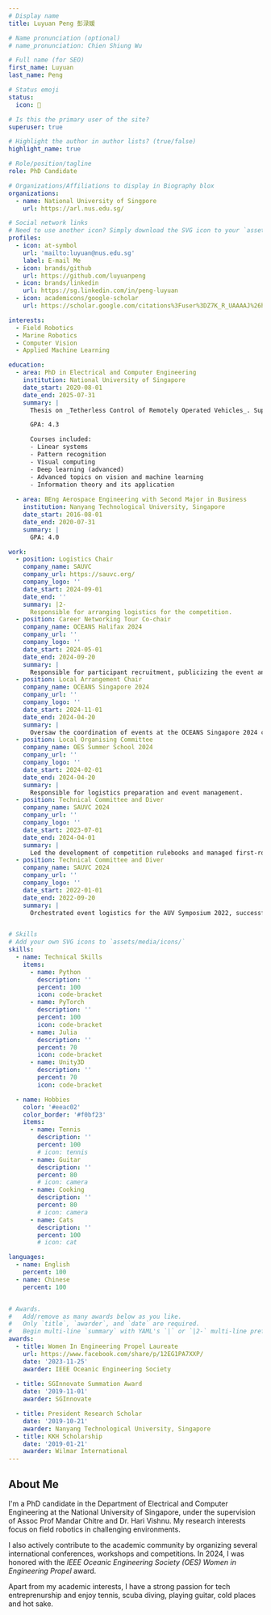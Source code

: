 ```yaml
---
# Display name
title: Luyuan Peng 彭渌媛

# Name pronunciation (optional)
# name_pronunciation: Chien Shiung Wu

# Full name (for SEO)
first_name: Luyuan
last_name: Peng

# Status emoji
status:
  icon: 🎾

# Is this the primary user of the site?
superuser: true

# Highlight the author in author lists? (true/false)
highlight_name: true

# Role/position/tagline
role: PhD Candidate

# Organizations/Affiliations to display in Biography blox
organizations:
  - name: National University of Singpore
    url: https://arl.nus.edu.sg/

# Social network links
# Need to use another icon? Simply download the SVG icon to your `assets/media/icons/` folder.
profiles:
  - icon: at-symbol
    url: 'mailto:luyuan@nus.edu.sg'
    label: E-mail Me
  - icon: brands/github
    url: https://github.com/luyuanpeng
  - icon: brands/linkedin
    url: https://sg.linkedin.com/in/peng-luyuan
  - icon: academicons/google-scholar
    url: https://scholar.google.com/citations%3Fuser%3DZ7K_R_UAAAAJ%26hl%3Den&ved=2ahUKEwjA2Mbr6q2JAxWpzTgGHUB8BtQQFnoECAsQAQ&usg=AOvVaw1MPLjYgKaCn5X7jT2GY8KV

interests:
  - Field Robotics
  - Marine Robotics
  - Computer Vision
  - Applied Machine Learning

education:
  - area: PhD in Electrical and Computer Engineering
    institution: National University of Singapore
    date_start: 2020-08-01 
    date_end: 2025-07-31
    summary: |
      Thesis on _Tetherless Control of Remotely Operated Vehicles_. Supervised by Assoc. Prof Mandar Chitre and Dr. Hari Vishnu. Presented papers at 2 IEEE conferences.

      GPA: 4.3

      Courses included:
      - Linear systems 
      - Pattern recognition
      - Visual computing
      - Deep learning (advanced)
      - Advanced topics on vision and machine learning
      - Information theory and its application
      
  - area: BEng Aerospace Engineering with Second Major in Business
    institution: Nanyang Technological University, Singapore
    date_start: 2016-08-01
    date_end: 2020-07-31
    summary: |
      GPA: 4.0

work:
  - position: Logistics Chair
    company_name: SAUVC
    company_url: https://sauvc.org/
    company_logo: ''
    date_start: 2024-09-01
    date_end: ''
    summary: |2-
      Responsible for arranging logistics for the competition.
  - position: Career Networking Tour Co-chair 
    company_name: OCEANS Halifax 2024
    company_url: ''
    company_logo: ''
    date_start: 2024-05-01
    date_end: 2024-09-20
    summary: |
      Responsible for participant recruitment, publicizing the event and leading the tours. 
  - position: Local Arrangement Chair
    company_name: OCEANS Singapore 2024
    company_url: ''
    company_logo: ''
    date_start: 2024-11-01
    date_end: 2024-04-20
    summary: |
      Oversaw the coordination of events at the OCEANS Singapore 2024 conference, spearheaded the planning and execution of the career networking tour, technical tours and cultural immersion events for over 700 participants.
  - position: Local Organising Committee 
    company_name: OES Summer School 2024
    company_url: ''
    company_logo: ''
    date_start: 2024-02-01
    date_end: 2024-04-20
    summary: |
      Responsible for logistics preparation and event management. 
  - position: Technical Committee and Diver
    company_name: SAUVC 2024
    company_url: ''
    company_logo: ''
    date_start: 2023-07-01
    date_end: 2024-04-01
    summary: |
      Led the development of competition rulebooks and managed first-round judging for the Singapore AUV Challenge 2024. Actively contributed as a diver, ensuring fair play and safety during live events, directly impacting the competition’s success.
  - position: Technical Committee and Diver
    company_name: SAUVC 2024
    company_url: ''
    company_logo: ''
    date_start: 2022-01-01
    date_end: 2022-09-20
    summary: |
      Orchestrated event logistics for the AUV Symposium 2022, successfully managing arrangements for 150 participants, which boosted the event’s operational efficiency.


# Skills
# Add your own SVG icons to `assets/media/icons/`
skills:
  - name: Technical Skills
    items:
      - name: Python
        description: ''
        percent: 100
        icon: code-bracket
      - name: PyTorch
        description: ''
        percent: 100
        icon: code-bracket
      - name: Julia
        description: ''
        percent: 70
        icon: code-bracket
      - name: Unity3D
        description: ''
        percent: 70
        icon: code-bracket

  - name: Hobbies
    color: '#eeac02'
    color_border: '#f0bf23'
    items:
      - name: Tennis
        description: ''
        percent: 100
        # icon: tennis  
      - name: Guitar
        description: ''
        percent: 80
        # icon: camera
      - name: Cooking
        description: ''
        percent: 80
        # icon: camera
      - name: Cats
        description: ''
        percent: 100
        # icon: cat

languages:
  - name: English
    percent: 100
  - name: Chinese
    percent: 100


# Awards.
#   Add/remove as many awards below as you like.
#   Only `title`, `awarder`, and `date` are required.
#   Begin multi-line `summary` with YAML's `|` or `|2-` multi-line prefix and indent 2 spaces below.
awards:
  - title: Women In Engineering Propel Laureate 
    url: https://www.facebook.com/share/p/12EG1PA7XXP/
    date: '2023-11-25'
    awarder: IEEE Oceanic Engineering Society 
    
  - title: SGInnovate Summation Award
    date: '2019-11-01'
    awarder: SGInnovate 

  - title: President Research Scholar
    date: '2019-10-21'
    awarder: Nanyang Technological University, Singapore
  - title: KKH Scholarship
    date: '2019-01-21'
    awarder: Wilmar International
---
```


## About Me
I'm a PhD candidate in the Department of Electrical and Computer Engineering at the National University of Singapore, under the supervision of Assoc Prof Mandar Chitre and Dr. Hari Vishnu. My research interests focus on field robotics in challenging environments. 

I also actively contribute to the academic community by organizing several international conferences, workshops and competitions. In 2024, I was honored with the _IEEE Oceanic Engineering Society (OES) Women in Engineering Propel_ award.

Apart from my academic interests, I have a strong passion for tech entreprenurship and enjoy tennis, scuba diving, playing guitar, cold places and hot sake.
